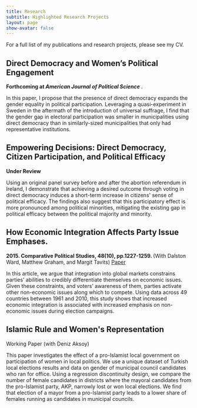 ```yaml
---
title: Research
subtitle: Highlighted Research Projects
layout: page
show-avatar: false
---
```

<p> For a full list of my publications and research projects, please see my CV. </p>
  <section class="spotlight">
    <h2> Direct Democracy and Women’s Political Engagement </h2><p> <b>  Forthcoming at <i> American Journal of Political Science </i> </b>. </p>
  <p> In this paper, I propose that the presence of direct democracy expands the gender
equality in political participation. Leveraging a quasi-experiment in Sweden in the aftermath of the
introduction of universal suffrage, I find that the gender gap in electoral participation was smaller in municipalities using direct democracy than in similarly-sized municipalities that only had representative institutions.</p>   
  </section>

  <section class="spotlight">
   <h2> Empowering Decisions: Direct Democracy, Citizen Participation, and Political Efficacy </h2> <p> <b>  Under Review </b> </p> 
  <p> Using an original panel survey before and after the abortion referendum in Ireland, I demonstrate that achieving a desired outcome through voting in direct democracy induces a short-term increase in citizens' sense of political efficacy. The findings also suggest that this participatory effect is more pronounced among political minorities, mitigating the existing gap in political efficacy between the political majority and minority. </p> 
  </section> 
  
  <section class="spotlight">
  <h2> How Economic Integration Affects Party Issue Emphases.</h2><p> <b> 2015. Comparative Political Studies, 48(10), pp.1227-1259. </b> (With Dalston Ward, Matthew Graham, and Margit Tavits)  <a href="http://jeonghyunkim.com/CPS_2015.pdf" target="_blank"> Paper </a>
  
  <p> In this article, we argue that integration into global markets constrains parties’ abilities to credibly differentiate themselves on economic issues. Given these constraints, and voters’ awareness of them, parties activate other non-economic issues along which to compete. Using data across 49 countries between 1961 and 2010, this study shows that increased economic integration is associated with increased emphasis on non-economic issues during election campaigns. </p>
  </section>
  
<section class="highlight"> <h2> Islamic Rule and Women's Representation </h2> <p> Working Paper (with Deniz Aksoy) </p> 
  <p> This paper investigates the effect of a pro-Islamist local government on participation of women in local politics. We use a unique dataset of Turkish local elections results and data on gender of municipal council candidates who ran for office. Using a regression
discontinuity design, we compare the number of female candidates in districts where the mayoral candidates from the pro-Islamist party, AKP, narrowly lost or won local elections. We find that election of a mayor from a pro-Islamist party leads to a lower
share of females running as candidates in municipal councils. </p>
 </section>
